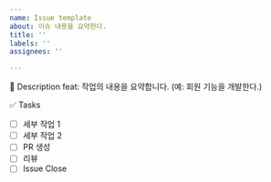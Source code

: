 ```yaml
---
name: Issue template
about: 이슈 내용을 요약한다.
title: ''
labels: ''
assignees: ''

---
```


📝 Description
feat: 작업의 내용을 요약합니다. (예: 회원 기능을 개발한다.) 

✅ Tasks
- [ ] 세부 작업 1
- [ ] 세부 작업 2
- [ ] PR 생성 
- [ ] 리뷰
- [ ] Issue Close
